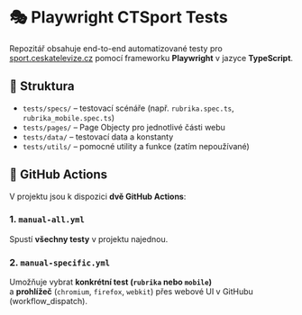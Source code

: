 # 🎭 Playwright CTSport Tests

Repozitář obsahuje end-to-end automatizované testy pro [sport.ceskatelevize.cz](https://sport.ceskatelevize.cz/) pomocí frameworku **Playwright** v jazyce **TypeScript**.

## 📁 Struktura

- `tests/specs/` – testovací scénáře (např. `rubrika.spec.ts`, `rubrika_mobile.spec.ts`)
- `tests/pages/` – Page Objecty pro jednotlivé části webu
- `tests/data/` – testovací data a konstanty
- `tests/utils/` – pomocné utility a funkce (zatím nepoužívané)

## 🚀 GitHub Actions

V projektu jsou k dispozici **dvě GitHub Actions**:

### 1. `manual-all.yml`  
Spustí **všechny testy** v projektu najednou.

### 2. `manual-specific.yml`  
Umožňuje vybrat **konkrétní test (`rubrika` nebo `mobile`)**  
a **prohlížeč** (`chromium`, `firefox`, `webkit`) přes webové UI v GitHubu (workflow_dispatch).


